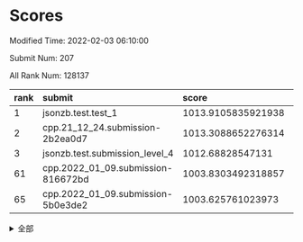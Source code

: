 # Scores

Modified Time: 2022-02-03 06:10:00

Submit Num: 207

All Rank Num: 128137

| rank |               submit               |       score        |       sigma        | pk_num |
| :--- | :--------------------------------- | :----------------- | :----------------- | :----- |
| 1    | jsonzb.test.test_1                 | 1013.9105835921938 | 0.8475605165145591 | 2473   |
| 2    | cpp.21_12_24.submission-2b2ea0d7   | 1013.3088652276314 | 0.7911332793409184 | 2480   |
| 3    | jsonzb.test.submission_level_4     | 1012.68828547131   | 0.8225048172300715 | 2469   |
| 61   | cpp.2022_01_09.submission-816672bd | 1003.8303492318857 | 0.7288694352662904 | 2474   |
| 65   | cpp.2022_01_09.submission-5b0e3de2 | 1003.625761023973  | 0.7207918152129428 | 2480   |


<details>
<summary>全部</summary>

| rank |                 submit                 |       score        |       sigma        | pk_num |
| :--- | :------------------------------------- | :----------------- | :----------------- | :----- |
| 1    | jsonzb.test.test_1                     | 1013.9105835921938 | 0.8475605165145591 | 2473   |
| 2    | cpp.21_12_24.submission-2b2ea0d7       | 1013.3088652276314 | 0.7911332793409184 | 2480   |
| 3    | jsonzb.test.submission_level_4         | 1012.68828547131   | 0.8225048172300715 | 2469   |
| 4    | gobigger.level_3.submission_level_3_2  | 1012.036064127162  | 0.7821709108007109 | 2478   |
| 5    | gobigger.level_3.submission_level_3_18 | 1011.5929316043754 | 0.7929282452330597 | 2475   |
| 6    | gobigger.level_3.submission_level_3_40 | 1011.3059472876536 | 0.795892747533554  | 2479   |
| 7    | gobigger.level_3.submission_level_3_28 | 1011.3019975127091 | 0.8161399585545179 | 2478   |
| 8    | gobigger.level_3.submission_level_3_32 | 1011.2012255749031 | 0.804107228129304  | 2477   |
| 9    | gobigger.level_3.submission_level_3_33 | 1011.0213618537549 | 0.7654020906122736 | 2478   |
| 10   | gobigger.level_3.submission_level_3_29 | 1010.9968193295131 | 0.7935435947225664 | 2476   |
| 11   | gobigger.level_3.submission_level_3_14 | 1010.8549722559208 | 0.7794669716895702 | 2474   |
| 12   | gobigger.level_3.submission_level_3_16 | 1010.824056566261  | 0.7647513567001043 | 2479   |
| 13   | gobigger.level_3.submission_level_3_6  | 1010.7938633204916 | 0.7490926755716714 | 2474   |
| 14   | gobigger.level_3.submission_level_3_45 | 1010.7884206772026 | 0.758559107731689  | 2477   |
| 15   | gobigger.level_3.submission_level_3_19 | 1010.6602000254275 | 0.7685744706627173 | 2474   |
| 16   | gobigger.level_3.submission_level_3_1  | 1010.6276991588484 | 0.7739640875279432 | 2476   |
| 17   | gobigger.level_3.submission_level_3_9  | 1010.5830365490893 | 0.790794679390474  | 2478   |
| 18   | gobigger.level_3.submission_level_3_44 | 1010.5607648534697 | 0.7546193339693346 | 2474   |
| 19   | gobigger.level_3.submission_level_3_24 | 1010.5197130841943 | 0.7671679885255193 | 2471   |
| 20   | gobigger.level_3.submission_level_3_30 | 1010.5092120206284 | 0.7802768767708158 | 2475   |
| 21   | gobigger.level_3.submission_level_3_5  | 1010.4392191523214 | 0.7742107418109935 | 2475   |
| 22   | gobigger.level_3.submission_level_3_34 | 1010.3456781887401 | 0.7594461758291532 | 2479   |
| 23   | gobigger.level_3.submission_level_3_35 | 1010.1571874658144 | 0.7803767547014568 | 2473   |
| 24   | gobigger.level_3.submission_level_3_36 | 1010.1207151085686 | 0.7623213450955332 | 2478   |
| 25   | gobigger.level_3.submission_level_3_46 | 1010.115652982469  | 0.7476597062044632 | 2479   |
| 26   | gobigger.level_3.submission_level_3_0  | 1010.101878655948  | 0.7559350858299692 | 2471   |
| 27   | gobigger.level_3.submission_level_3_42 | 1010.064080211339  | 0.7385983486095694 | 2475   |
| 28   | gobigger.level_3.submission_level_3_39 | 1010.0227965903172 | 0.7457633850964251 | 2481   |
| 29   | gobigger.level_3.submission_level_3_13 | 1009.994159941192  | 0.7579169415105792 | 2476   |
| 30   | gobigger.level_3.submission_level_3_17 | 1009.9904643806057 | 0.7687559917001119 | 2480   |
| 31   | gobigger.level_3.submission_level_3_47 | 1009.9831645584067 | 0.7437736671935933 | 2482   |
| 32   | gobigger.level_3.submission_level_3_22 | 1009.8777195599008 | 0.7636423931293858 | 2472   |
| 33   | gobigger.level_3.submission_level_3_15 | 1009.8450743513235 | 0.7682561682215392 | 2471   |
| 34   | gobigger.level_3.submission_level_3_27 | 1009.8376115219903 | 0.7722598928618848 | 2476   |
| 35   | gobigger.level_3.submission_level_3_37 | 1009.8296059879547 | 0.7698720843054679 | 2475   |
| 36   | gobigger.level_3.submission_level_3_38 | 1009.7965346561593 | 0.7450792859796895 | 2475   |
| 37   | gobigger.level_3.submission_level_3_25 | 1009.7002036429338 | 0.7534892840852567 | 2475   |
| 38   | gobigger.level_3.submission_level_3_8  | 1009.6143727031925 | 0.7494785960613123 | 2476   |
| 39   | gobigger.level_3.submission_level_3_4  | 1009.6015214003235 | 0.7499052201932297 | 2478   |
| 40   | gobigger.level_3.submission_level_3_26 | 1009.560315033543  | 0.7651328513881892 | 2483   |
| 41   | gobigger.level_3.submission_level_3_20 | 1009.5207709647786 | 0.7366902995918099 | 2484   |
| 42   | gobigger.level_3.submission_level_3_23 | 1009.5003485165115 | 0.7497268373456655 | 2480   |
| 43   | gobigger.level_3.submission_level_3_10 | 1009.2945885582274 | 0.7680508126822667 | 2478   |
| 44   | gobigger.level_3.submission_level_3_12 | 1009.2454220102985 | 0.743559333578139  | 2473   |
| 45   | gobigger.level_3.submission_level_3_41 | 1009.1097634736913 | 0.7509437611345746 | 2472   |
| 46   | gobigger.level_3.submission_level_3_31 | 1009.05394459495   | 0.7578007974724267 | 2474   |
| 47   | gobigger.level_3.submission_level_3_7  | 1008.9245541016443 | 0.7555138270799733 | 2478   |
| 48   | gobigger.level_3.submission_level_3_11 | 1008.9196202558502 | 0.7449133039714801 | 2473   |
| 49   | gobigger.level_3.submission_level_3_48 | 1008.8501131100023 | 0.7314784560136374 | 2476   |
| 50   | gobigger.level_3.submission_level_3_3  | 1008.4628786969492 | 0.7424003432303072 | 2471   |
| 51   | gobigger.level_3.submission_level_3_49 | 1008.2940975310947 | 0.7429439763204311 | 2473   |
| 52   | gobigger.level_3.submission_level_3_43 | 1008.193473795076  | 0.7503521419587473 | 2475   |
| 53   | gobigger.level_3.submission_level_3_21 | 1008.097051784679  | 0.7397266408299294 | 2477   |
| 54   | gobigger.level_1.submission_level_1_24 | 1005.2173794810309 | 0.7178054973879622 | 2477   |
| 55   | gobigger.level_1.submission_level_1_32 | 1005.0089746193358 | 0.7103840639335643 | 2476   |
| 56   | gobigger.level_1.submission_level_1_4  | 1004.6129711558015 | 0.725167067160391  | 2473   |
| 57   | gobigger.level_1.submission_level_1_13 | 1004.2267544472671 | 0.7140333485607937 | 2478   |
| 58   | gobigger.level_1.submission_level_1_41 | 1004.2100113022794 | 0.7169552860263163 | 2478   |
| 59   | gobigger.level_1.submission_level_1_46 | 1003.8412409596514 | 0.730673292549915  | 2476   |
| 60   | gobigger.level_1.submission_level_1_48 | 1003.8366046183518 | 0.7184834169921236 | 2472   |
| 61   | cpp.2022_01_09.submission-816672bd     | 1003.8303492318857 | 0.7288694352662904 | 2474   |
| 62   | gobigger.level_1.submission_level_1_9  | 1003.7980643985665 | 0.7184474199130363 | 2474   |
| 63   | gobigger.level_1.submission_level_1_31 | 1003.7801646034792 | 0.7164025553505442 | 2477   |
| 64   | gobigger.level_1.submission_level_1_49 | 1003.6912517013262 | 0.711825527083567  | 2475   |
| 65   | cpp.2022_01_09.submission-5b0e3de2     | 1003.625761023973  | 0.7207918152129428 | 2480   |
| 66   | gobigger.level_1.submission_level_1_0  | 1003.6257148547406 | 0.7173909446477895 | 2474   |
| 67   | gobigger.level_1.submission_level_1_47 | 1003.5942467072297 | 0.7112955786349837 | 2478   |
| 68   | gobigger.level_1.submission_level_1_1  | 1003.5428433073185 | 0.7102665544714358 | 2475   |
| 69   | gobigger.level_1.submission_level_1_17 | 1003.5234430436789 | 0.7202650076281848 | 2479   |
| 70   | gobigger.level_1.submission_level_1_5  | 1003.5029915802444 | 0.7064619394967643 | 2475   |
| 71   | gobigger.level_1.submission_level_1_29 | 1003.4657595590612 | 0.7085772701489089 | 2479   |
| 72   | gobigger.level_1.submission_level_1_42 | 1003.4319975638422 | 0.7221109098691543 | 2476   |
| 73   | gobigger.level_1.submission_level_1_7  | 1003.3989950243506 | 0.7191711345404868 | 2474   |
| 74   | gobigger.level_1.submission_level_1_2  | 1003.3982960122845 | 0.7193377778564958 | 2480   |
| 75   | gobigger.level_1.submission_level_1_14 | 1003.2942044872505 | 0.7205649975069828 | 2475   |
| 76   | gobigger.level_1.submission_level_1_15 | 1003.26030755039   | 0.7308255844797225 | 2477   |
| 77   | gobigger.level_1.submission_level_1_10 | 1003.2525102195558 | 0.7188071346074459 | 2482   |
| 78   | gobigger.level_1.submission_level_1_39 | 1003.2319713388363 | 0.7296818050336877 | 2479   |
| 79   | gobigger.level_1.submission_level_1_40 | 1003.20595002484   | 0.7192944503449161 | 2471   |
| 80   | gobigger.level_1.submission_level_1_35 | 1003.1953884828379 | 0.7334477651579472 | 2476   |
| 81   | gobigger.level_1.submission_level_1_23 | 1003.1317171080036 | 0.7138326556422385 | 2475   |
| 82   | gobigger.level_1.submission_level_1_36 | 1003.1309795919525 | 0.7109345425096929 | 2470   |
| 83   | gobigger.level_1.submission_level_1_37 | 1003.1290042764043 | 0.7193386775770663 | 2471   |
| 84   | gobigger.level_1.submission_level_1_3  | 1003.1198478435762 | 0.71143649141781   | 2473   |
| 85   | gobigger.level_1.submission_level_1_12 | 1003.0891955105817 | 0.7117461545704881 | 2475   |
| 86   | gobigger.level_1.submission_level_1_8  | 1003.0774590544324 | 0.7142736830838234 | 2475   |
| 87   | gobigger.level_1.submission_level_1_26 | 1003.0640195791096 | 0.7176660836174282 | 2478   |
| 88   | gobigger.level_1.submission_level_1_38 | 1003.0544154645544 | 0.7168450603817875 | 2470   |
| 89   | gobigger.level_1.submission_level_1_34 | 1003.0416514151207 | 0.7103851062291325 | 2477   |
| 90   | gobigger.level_1.submission_level_1_25 | 1002.9569228738842 | 0.7103875895434428 | 2477   |
| 91   | gobigger.level_1.submission_level_1_18 | 1002.9543039721797 | 0.7098659571526594 | 2474   |
| 92   | gobigger.level_1.submission_level_1_21 | 1002.8518824661691 | 0.7107579617304934 | 2476   |
| 93   | gobigger.level_1.submission_level_1_16 | 1002.7404147497443 | 0.7286492547629247 | 2474   |
| 94   | gobigger.level_1.submission_level_1_6  | 1002.6005762654103 | 0.7066260335567481 | 2474   |
| 95   | gobigger.level_1.submission_level_1_11 | 1002.5281453891762 | 0.7170143158160506 | 2475   |
| 96   | gobigger.level_1.submission_level_1_19 | 1002.5258461311254 | 0.7125101360710608 | 2478   |
| 97   | gobigger.level_1.submission_level_1_44 | 1002.4759452220289 | 0.7188409789436989 | 2476   |
| 98   | gobigger.level_1.submission_level_1_45 | 1002.4497076730867 | 0.7135354126372716 | 2472   |
| 99   | gobigger.level_1.submission_level_1_22 | 1002.4322794551964 | 0.7124210154744279 | 2476   |
| 100  | gobigger.level_1.submission_level_1_43 | 1002.3962333642587 | 0.7208302198450038 | 2479   |
| 101  | gobigger.level_1.submission_level_1_30 | 1002.3259637316972 | 0.7177722773953427 | 2480   |
| 102  | gobigger.level_1.submission_level_1_27 | 1002.2779823822038 | 0.7181305902420946 | 2477   |
| 103  | gobigger.level_1.submission_level_1_28 | 1002.0418105465446 | 0.7079610696267118 | 2475   |
| 104  | gobigger.level_1.submission_level_1_20 | 1002.0393995651038 | 0.7107094210078908 | 2476   |
| 105  | gobigger.level_1.submission_level_1_33 | 1001.2271008600536 | 0.7173791793352675 | 2476   |
| 106  | gobigger.random.submission_random_36   | 997.3956153925626  | 0.7242494765844891 | 2478   |
| 107  | gobigger.random.submission_random_25   | 997.1896547447889  | 0.7047969546375559 | 2476   |
| 108  | gobigger.random.submission_random_21   | 997.0495815354442  | 0.7194343739774063 | 2473   |
| 109  | gobigger.random.submission_random_5    | 996.9612888251901  | 0.7155751556659958 | 2479   |
| 110  | gobigger.random.submission_random_46   | 996.7843486787103  | 0.7081234292662835 | 2481   |
| 111  | gobigger.random.submission_random_22   | 996.718452341393   | 0.7138920587773514 | 2479   |
| 112  | gobigger.random.submission_random_38   | 996.641419608531   | 0.7143784238238954 | 2472   |
| 113  | gobigger.random.submission_random_9    | 996.4814085309998  | 0.7152132990594249 | 2475   |
| 114  | gobigger.random.submission_random_12   | 996.4497275847693  | 0.7139662628684597 | 2480   |
| 115  | gobigger.random.submission_random_34   | 996.3998652774619  | 0.7168935411195659 | 2473   |
| 116  | gobigger.random.submission_random_49   | 996.3879068004816  | 0.6955138836542245 | 2476   |
| 117  | gobigger.random.submission_random_33   | 996.3209711969627  | 0.7104082383442977 | 2474   |
| 118  | gobigger.random.submission_random_45   | 996.315371163021   | 0.7023498598569093 | 2473   |
| 119  | gobigger.random.submission_random_31   | 996.2390783766159  | 0.7235211375304452 | 2477   |
| 120  | gobigger.random.submission_random_32   | 996.1998793435885  | 0.7062572127963317 | 2475   |
| 121  | gobigger.random.submission_random_7    | 996.1617582424569  | 0.7112581850712941 | 2477   |
| 122  | gobigger.random.submission_random_41   | 996.089660705405   | 0.7178100865330086 | 2477   |
| 123  | gobigger.random.submission_random_18   | 996.0575363606368  | 0.7053262403632247 | 2476   |
| 124  | gobigger.random.submission_random_47   | 996.0496010654373  | 0.711215253980084  | 2479   |
| 125  | gobigger.random.submission_random_14   | 995.9378968336009  | 0.7032476344828051 | 2479   |
| 126  | gobigger.random.submission_random_8    | 995.9145493595539  | 0.7148116893997984 | 2478   |
| 127  | gobigger.random.submission_random_19   | 995.9005997615686  | 0.6933428840155192 | 2475   |
| 128  | gobigger.random.submission_random_6    | 995.868623071966   | 0.7108245559956262 | 2475   |
| 129  | gobigger.random.submission_random_42   | 995.8261659995806  | 0.7102644249955362 | 2476   |
| 130  | gobigger.random.submission_random_24   | 995.7163889804967  | 0.7103725358592156 | 2482   |
| 131  | gobigger.random.submission_random_20   | 995.6547216708148  | 0.712836503639807  | 2471   |
| 132  | gobigger.random.submission_random_15   | 995.630584860153   | 0.7210123098314426 | 2478   |
| 133  | gobigger.random.submission_random_10   | 995.6026321874132  | 0.7010164388985356 | 2476   |
| 134  | gobigger.random.submission_random_30   | 995.5683473566614  | 0.7045942611614386 | 2479   |
| 135  | gobigger.random.submission_random_11   | 995.5594882203421  | 0.70949429621713   | 2480   |
| 136  | gobigger.random.submission_random_28   | 995.5396897826054  | 0.7021738856473965 | 2476   |
| 137  | gobigger.random.submission_random_40   | 995.5277441128219  | 0.7243694955922594 | 2480   |
| 138  | gobigger.random.submission_random_17   | 995.5081076626047  | 0.7105204345792375 | 2477   |
| 139  | gobigger.random.submission_random_43   | 995.4858491837527  | 0.7162813149776998 | 2473   |
| 140  | gobigger.random.submission_random_13   | 995.4748740423206  | 0.7094098993800061 | 2475   |
| 141  | gobigger.random.submission_random_29   | 995.4730349692702  | 0.7002969640025295 | 2480   |
| 142  | gobigger.random.submission_random_4    | 995.4661813906175  | 0.7131236275353496 | 2481   |
| 143  | gobigger.random.submission_random_2    | 995.4586133586852  | 0.7099285436402806 | 2475   |
| 144  | gobigger.random.submission_random_27   | 995.4058456007439  | 0.7101890486366488 | 2474   |
| 145  | gobigger.random.submission_random_16   | 995.3928024852926  | 0.7256286199431304 | 2474   |
| 146  | gobigger.random.submission_random_48   | 995.3259708930749  | 0.7019078574887363 | 2476   |
| 147  | gobigger.random.submission_random_35   | 995.2531996538161  | 0.7237395580661312 | 2481   |
| 148  | gobigger.random.submission_random_44   | 995.1737165732677  | 0.7147719610578285 | 2472   |
| 149  | gobigger.random.submission_random_1    | 995.0303427045164  | 0.7122358900423025 | 2477   |
| 150  | gobigger.random.submission_random_37   | 994.8991042739374  | 0.7076931050556788 | 2477   |
| 151  | gobigger.random.submission_random_0    | 994.8821024771299  | 0.7424918127322261 | 2474   |
| 152  | gobigger.random.submission_random_23   | 994.6780012265798  | 0.7192481076971259 | 2476   |
| 153  | gobigger.random.submission_random_39   | 994.5278570913358  | 0.7296324449920188 | 2476   |
| 154  | gobigger.random.submission_random_26   | 994.5264564288121  | 0.7072849220584431 | 2473   |
| 155  | gobigger.random.submission_random_3    | 994.4246660234247  | 0.7053964354508628 | 2481   |
| 156  | gobigger.level_2.submission_level_2_31 | 994.1177602372936  | 0.7209187724833704 | 2480   |
| 157  | gobigger.level_2.submission_level_2_1  | 994.0078483987322  | 0.7155699493971905 | 2478   |
| 158  | gobigger.level_2.submission_level_2_8  | 993.326395190815   | 0.718126093678319  | 2475   |
| 159  | gobigger.level_2.submission_level_2_0  | 993.2048111080233  | 0.738096119341966  | 2479   |
| 160  | gobigger.level_2.submission_level_2_36 | 993.1712293058384  | 0.7432372968831001 | 2470   |
| 161  | gobigger.level_2.submission_level_2_18 | 993.1123488466301  | 0.7540929491738219 | 2480   |
| 162  | gobigger.level_2.submission_level_2_23 | 992.9147683335759  | 0.7604313807770133 | 2476   |
| 163  | gobigger.level_2.submission_level_2_29 | 992.9061516290969  | 0.7600538437622407 | 2476   |
| 164  | gobigger.level_2.submission_level_2_33 | 992.8338766537931  | 0.7494838392041276 | 2475   |
| 165  | gobigger.level_2.submission_level_2_41 | 992.7134200034707  | 0.7187554801225354 | 2475   |
| 166  | gobigger.level_2.submission_level_2_37 | 992.7100931148201  | 0.7372039026279662 | 2476   |
| 167  | gobigger.level_2.submission_level_2_11 | 992.659062600289   | 0.7317790079933366 | 2476   |
| 168  | gobigger.level_2.submission_level_2_20 | 992.6024456673638  | 0.7363164010601064 | 2478   |
| 169  | gobigger.level_2.submission_level_2_39 | 992.5976244687473  | 0.7321922100952285 | 2470   |
| 170  | gobigger.level_2.submission_level_2_19 | 992.5902497264909  | 0.7314635562004531 | 2477   |
| 171  | gobigger.level_2.submission_level_2_40 | 992.4675142894412  | 0.7293832781732901 | 2477   |
| 172  | gobigger.level_2.submission_level_2_9  | 992.455037491026   | 0.7538422493802754 | 2478   |
| 173  | gobigger.level_2.submission_level_2_28 | 992.433514492236   | 0.7362904969101725 | 2474   |
| 174  | gobigger.level_2.submission_level_2_17 | 992.4020397373243  | 0.7393593956656617 | 2482   |
| 175  | gobigger.level_2.submission_level_2_32 | 992.3685185872964  | 0.7447052612063515 | 2474   |
| 176  | gobigger.level_2.submission_level_2_5  | 992.343838536886   | 0.7286386458660471 | 2475   |
| 177  | gobigger.level_2.submission_level_2_34 | 992.329825826128   | 0.7307731790443959 | 2478   |
| 178  | gobigger.level_2.submission_level_2_45 | 992.3111076485692  | 0.725992169133865  | 2477   |
| 179  | gobigger.level_2.submission_level_2_15 | 992.306970051442   | 0.735480058055108  | 2473   |
| 180  | gobigger.level_2.submission_level_2_4  | 992.2924982570119  | 0.7470628557756072 | 2466   |
| 181  | gobigger.level_2.submission_level_2_27 | 992.2327113536276  | 0.7504334126267548 | 2478   |
| 182  | gobigger.level_2.submission_level_2_26 | 992.2155575791636  | 0.7408670734914733 | 2476   |
| 183  | gobigger.level_2.submission_level_2_35 | 992.2131228496378  | 0.7465912567309797 | 2473   |
| 184  | gobigger.level_2.submission_level_2_14 | 992.1408104720222  | 0.7593471369576661 | 2482   |
| 185  | gobigger.level_2.submission_level_2_24 | 992.061274684432   | 0.7421447190454977 | 2482   |
| 186  | gobigger.level_2.submission_level_2_2  | 992.0590141818001  | 0.7506945727361853 | 2473   |
| 187  | gobigger.level_2.submission_level_2_10 | 992.0116866218335  | 0.7418940279725497 | 2477   |
| 188  | gobigger.level_2.submission_level_2_30 | 991.9634834508383  | 0.7520284401076555 | 2473   |
| 189  | gobigger.level_2.submission_level_2_44 | 991.9472492165153  | 0.7541742317721578 | 2474   |
| 190  | gobigger.level_2.submission_level_2_13 | 991.932948811873   | 0.7487909843898066 | 2476   |
| 191  | gobigger.level_2.submission_level_2_3  | 991.8986589639487  | 0.7335692376078422 | 2480   |
| 192  | gobigger.level_2.submission_level_2_16 | 991.874310621074   | 0.7341429577447117 | 2474   |
| 193  | gobigger.level_2.submission_level_2_46 | 991.8736599719782  | 0.740047361335856  | 2484   |
| 194  | gobigger.level_2.submission_level_2_6  | 991.810152750084   | 0.7425163826628395 | 2475   |
| 195  | gobigger.level_2.submission_level_2_22 | 991.7014978965935  | 0.7436341510052152 | 2475   |
| 196  | gobigger.level_2.submission_level_2_43 | 991.540476857605   | 0.7345042874231569 | 2477   |
| 197  | gobigger.level_2.submission_level_2_49 | 991.3919061957339  | 0.7730122254213642 | 2471   |
| 198  | gobigger.level_2.submission_level_2_48 | 991.3276555467468  | 0.7366949990613808 | 2478   |
| 199  | gobigger.level_2.submission_level_2_7  | 991.3030955935593  | 0.7614903012433185 | 2474   |
| 200  | gobigger.level_2.submission_level_2_21 | 991.1877909979121  | 0.7406532772540644 | 2479   |
| 201  | gobigger.level_2.submission_level_2_42 | 990.8177303845966  | 0.7525044834989135 | 2476   |
| 202  | gobigger.level_2.submission_level_2_47 | 990.7309441042253  | 0.7609468274513362 | 2475   |
| 203  | gobigger.level_2.submission_level_2_38 | 990.530107069677   | 0.7659699526282141 | 2475   |
| 204  | gobigger.level_2.submission_level_2_12 | 990.3786745166996  | 0.7689294234241586 | 2476   |
| 205  | gobigger.level_2.submission_level_2_25 | 990.1294901710404  | 0.7658627862294334 | 2473   |
| 206  | gobigger.none.submission_none_1        | 975.8356959280736  | 1.4488874559960596 | 2476   |
| 207  | gobigger.none.submission_none_0        | 975.7955979928338  | 1.4815172656595244 | 2479   |

</details>